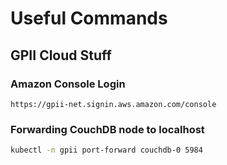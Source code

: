# Useful Commands

## GPII Cloud Stuff

### Amazon Console Login

`https://gpii-net.signin.aws.amazon.com/console`

### Forwarding CouchDB node to localhost
```bash
kubectl -n gpii port-forward couchdb-0 5984
```
